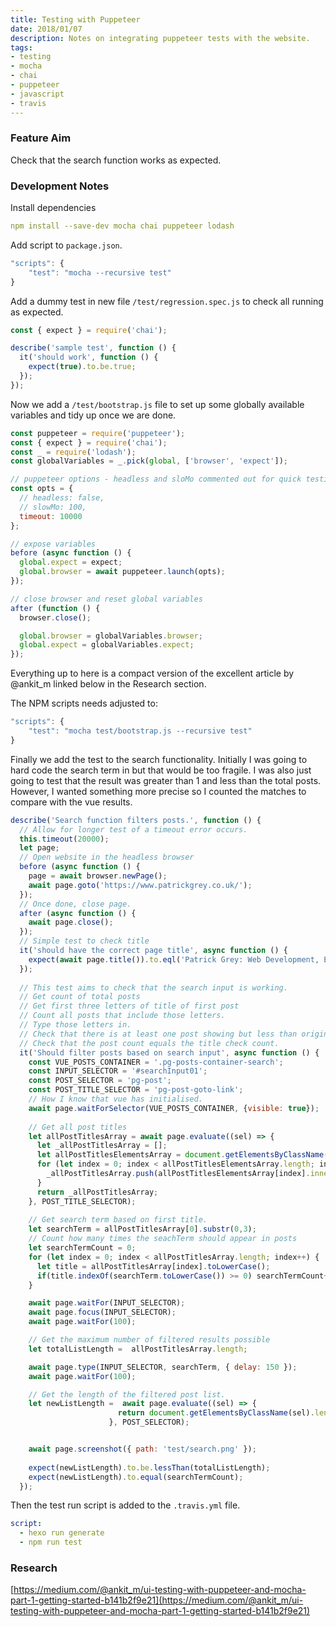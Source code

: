```yaml
---
title: Testing with Puppeteer
date: 2018/01/07
description: Notes on integrating puppeteer tests with the website.
tags:
- testing
- mocha
- chai
- puppeteer
- javascript
- travis
---
```

### Feature Aim
Check that the search function works as expected.

### Development Notes
Install dependencies
```yaml
npm install --save-dev mocha chai puppeteer lodash
```

Add script to `package.json`.
```javascript
"scripts": {
    "test": "mocha --recursive test"
}
```

Add a dummy test in new file `/test/regression.spec.js` to check all running as expected.
```javascript
const { expect } = require('chai');

describe('sample test', function () {
  it('should work', function () {
    expect(true).to.be.true;
  });
});
```
Now we add a `/test/bootstrap.js` file to set up some globally available variables and tidy up once we are done.

```javascript
const puppeteer = require('puppeteer');
const { expect } = require('chai');
const _ = require('lodash');
const globalVariables = _.pick(global, ['browser', 'expect']);

// puppeteer options - headless and sloMo commented out for quick testing.
const opts = {
  // headless: false,
  // slowMo: 100,
  timeout: 10000
};

// expose variables
before (async function () {
  global.expect = expect;
  global.browser = await puppeteer.launch(opts);
});

// close browser and reset global variables
after (function () {
  browser.close();

  global.browser = globalVariables.browser;
  global.expect = globalVariables.expect;
});
```

Everything up to here is a compact version of the excellent article by @ankit_m linked below in the Research section.

The NPM scripts needs adjusted to:
```javascript
"scripts": {
    "test": "mocha test/bootstrap.js --recursive test"
}
```

Finally we add the test to the search functionality. Initially I was going to hard code the search term in but that would be too fragile. I was also just going to test that the result was greater than 1 and less than the total posts. However, I wanted something more precise so I counted the matches to compare with the vue results.
```javascript
describe('Search function filters posts.', function () {
  // Allow for longer test of a timeout error occurs.
  this.timeout(20000);
  let page;
  // Open website in the headless browser
  before (async function () {
    page = await browser.newPage();
    await page.goto('https://www.patrickgrey.co.uk/');
  });
  // Once done, close page.
  after (async function () {
    await page.close();
  });
  // Simple test to check title
  it('should have the correct page title', async function () {
    expect(await page.title()).to.eql('Patrick Grey: Web Development, E-learning & Motion Graphics');
  });
 
  // This test aims to check that the search input is working.
  // Get count of total posts
  // Get first three letters of title of first post
  // Count all posts that include those letters.
  // Type those letters in.
  // Check that there is at least one post showing but less than original total.
  // Check that the post count equals the title check count.
  it('Should filter posts based on search input', async function () {
    const VUE_POSTS_CONTAINER = '.pg-posts-container-search';
    const INPUT_SELECTOR = '#searchInput01';
    const POST_SELECTOR = 'pg-post';
    const POST_TITLE_SELECTOR = 'pg-post-goto-link';
    // How I know that vue has initialised.
    await page.waitForSelector(VUE_POSTS_CONTAINER, {visible: true});
    
    // Get all post titles
    let allPostTitlesArray = await page.evaluate((sel) => {
      let _allPostTitlesArray = [];
      let allPostTitlesElementsArray = document.getElementsByClassName(sel);
      for (let index = 0; index < allPostTitlesElementsArray.length; index++) {
        _allPostTitlesArray.push(allPostTitlesElementsArray[index].innerHTML);
      }
      return _allPostTitlesArray;
    }, POST_TITLE_SELECTOR); 
    
    // Get search term based on first title.
    let searchTerm = allPostTitlesArray[0].substr(0,3);
    // Count how many times the seachTerm should appear in posts
    let searchTermCount = 0;
    for (let index = 0; index < allPostTitlesArray.length; index++) {
      let title = allPostTitlesArray[index].toLowerCase();
      if(title.indexOf(searchTerm.toLowerCase()) >= 0) searchTermCount++;
    }

    await page.waitFor(INPUT_SELECTOR);
    await page.focus(INPUT_SELECTOR);
    await page.waitFor(100);

    // Get the maximum number of filtered results possible
    let totalListLength =  allPostTitlesArray.length;

    await page.type(INPUT_SELECTOR, searchTerm, { delay: 150 });
    await page.waitFor(100);

    // Get the length of the filtered post list.
    let newListLength =  await page.evaluate((sel) => {
                        return document.getElementsByClassName(sel).length;
                      }, POST_SELECTOR);


    await page.screenshot({ path: 'test/search.png' });
    
    expect(newListLength).to.be.lessThan(totalListLength);
    expect(newListLength).to.equal(searchTermCount);
  });
```

Then the test run script is added to the `.travis.yml` file.
```yaml
script:
  - hexo run generate
  - npm run test
```

### Research
[https://medium.com/@ankit_m/ui-testing-with-puppeteer-and-mocha-part-1-getting-started-b141b2f9e21](https://medium.com/@ankit_m/ui-testing-with-puppeteer-and-mocha-part-1-getting-started-b141b2f9e21)